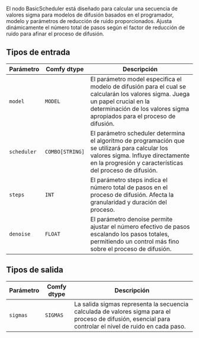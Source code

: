 El nodo BasicScheduler está diseñado para calcular una secuencia de valores sigma para modelos de difusión basados en el programador, modelo y parámetros de reducción de ruido proporcionados. Ajusta dinámicamente el número total de pasos según el factor de reducción de ruido para afinar el proceso de difusión.

## Tipos de entrada

| Parámetro  | Comfy dtype | Descripción |
|------------|-------------|-------------|
| `model`    | `MODEL`     | El parámetro model especifica el modelo de difusión para el cual se calcularán los valores sigma. Juega un papel crucial en la determinación de los valores sigma apropiados para el proceso de difusión. |
| `scheduler`| `COMBO[STRING]` | El parámetro scheduler determina el algoritmo de programación que se utilizará para calcular los valores sigma. Influye directamente en la progresión y características del proceso de difusión. |
| `steps`    | `INT`       | El parámetro steps indica el número total de pasos en el proceso de difusión. Afecta la granularidad y duración del proceso. |
| `denoise`  | `FLOAT`     | El parámetro denoise permite ajustar el número efectivo de pasos escalando los pasos totales, permitiendo un control más fino sobre el proceso de difusión. |

## Tipos de salida

| Parámetro | Comfy dtype | Descripción |
|-----------|-------------|-------------|
| `sigmas`  | `SIGMAS`    | La salida sigmas representa la secuencia calculada de valores sigma para el proceso de difusión, esencial para controlar el nivel de ruido en cada paso. |